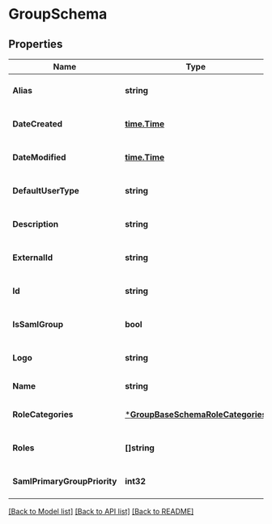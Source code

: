 # GroupSchema

## Properties
Name | Type | Description | Notes
------------ | ------------- | ------------- | -------------
**Alias** | **string** |  | [optional] [default to null]
**DateCreated** | [**time.Time**](time.Time.md) |  | [optional] [default to null]
**DateModified** | [**time.Time**](time.Time.md) |  | [optional] [default to null]
**DefaultUserType** | **string** |  | [optional] [default to null]
**Description** | **string** |  | [optional] [default to null]
**ExternalId** | **string** |  | [optional] [default to null]
**Id** | **string** |  | [optional] [default to null]
**IsSamlGroup** | **bool** |  | [optional] [default to null]
**Logo** | **string** |  | [optional] [default to null]
**Name** | **string** |  | [default to null]
**RoleCategories** | [***GroupBaseSchemaRoleCategories**](GroupBaseSchema_role_categories.md) |  | [optional] [default to null]
**Roles** | **[]string** |  | [optional] [default to null]
**SamlPrimaryGroupPriority** | **int32** |  | [optional] [default to 0]

[[Back to Model list]](../README.md#documentation-for-models) [[Back to API list]](../README.md#documentation-for-api-endpoints) [[Back to README]](../README.md)


